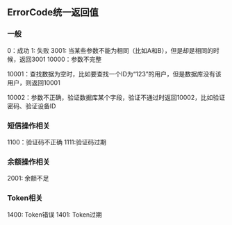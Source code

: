 ## ErrorCode统一返回值

### 一般

0：成功
1: 失败
3001: 当某些参数不能为相同（比如A和B），但是却是相同的时候，返回3001
10000：参数不完整

10001：查找数据为空时，比如要查找一个ID为“123”的用户，但是数据库没有该用户，则返回10001

10002：参数不正确，验证数据库某个字段，验证不通过时返回10002，比如验证密码、验证设备ID

### 短信操作相关

1100：验证码不正确
1111:验证码过期

### 余额操作相关

2001: 余额不足

### Token相关

1400: Token错误
1401: Token过期
